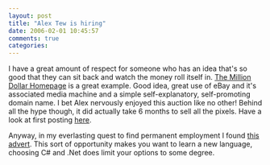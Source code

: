 ```yaml
---
layout: post
title: "Alex Tew is hiring"
date: 2006-02-01 10:45:57
comments: true
categories:
---
```


I have a great amount of respect for someone who has an idea that's so good that they can sit back and watch the money roll itself in. [The Million Dollar Homepage](http://www.milliondollarhomepage.com) is a great example. Good idea, great use of eBay and it's associated media machine and a simple self-explanatory, self-promoting domain name. I bet Alex nervously enjoyed this auction like no other! Behind all the hype though, it did actually take 6 months to sell all the pixels. Have a look at first posting [here](http://www.milliondollarhomepage.com/blog.php).

Anyway, in my everlasting quest to find permanent employment I found [this advert](http://www.freelancers.net/freelance-projects/200602/8938.html). This sort of opportunity makes you want to learn a new language, choosing C# and .Net does limit your options to some degree.
